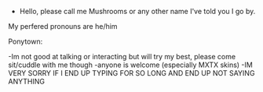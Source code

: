 - Hello, please call me Mushrooms or any other name I've told you I go by.

My perfered pronouns are he/him

 
 Ponytown:
 
-Im not good at talking or interacting but will try my best, please come sit/cuddle with me though
-anyone is welcome (especially MXTX skins)
-IM VERY SORRY IF I END UP TYPING FOR SO LONG AND END UP NOT SAYING ANYTHING 
